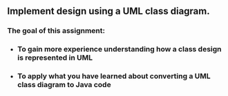 ##  Implement design using a **UML** class diagram.


### The goal of this assignment:

* ### To gain more experience understanding how a class design is represented in UML
* ### To apply what you have learned about converting a UML class diagram to Java code
